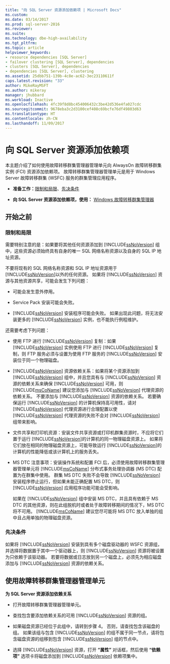 ```yaml
---
title: "向 SQL Server 资源添加依赖项 | Microsoft Docs"
ms.custom: 
ms.date: 03/14/2017
ms.prod: sql-server-2016
ms.reviewer: 
ms.suite: 
ms.technology: dbe-high-availability
ms.tgt_pltfrm: 
ms.topic: article
helpviewer_keywords:
- resource dependencies [SQL Server]
- failover clustering [SQL Server], dependencies
- clusters [SQL Server], dependencies
- dependencies [SQL Server], clustering
ms.assetid: 25dbb751-139b-4c8e-ac62-3ec23110611f
caps.latest.revision: "33"
author: MikeRayMSFT
ms.author: mikeray
manager: jhubbard
ms.workload: Inactive
ms.openlocfilehash: 4fc39f8d8bc454006432c3be42d536e4fa027cdc
ms.sourcegitcommit: 9678eba3c2d3100cef408c69bcfe76df49803d63
ms.translationtype: HT
ms.contentlocale: zh-CN
ms.lasthandoff: 11/09/2017
---
```

# <a name="add-dependencies-to-a-sql-server-resource"></a>向 SQL Server 资源添加依赖项
  本主题介绍了如何使用故障转移群集管理器管理单元向 AlwaysOn 故障转移群集实例 (FCI) 资源添加依赖项。 故障转移群集管理器管理单元是用于 Windows Server 故障转移群集 (WSFC) 服务的群集管理应用程序。  
  
-   **准备工作：**[限制和局限](#Restrictions)、[先决条件](#Prerequisites)  
  
-   **向 SQL Server 资源添加依赖项，使用：** [Windows 故障转移群集管理器](#WinClusManager)  
  
##  <a name="BeforeYouBegin"></a> 开始之前  
  
###  <a name="Restrictions"></a> 限制和局限  
 需要特别注意的是：如果要将其他任何资源添加到 [!INCLUDE[ssNoVersion](../../../includes/ssnoversion-md.md)] 组中，这些资源必须始终具有自身的唯一 SQL 网络名称资源以及自身的 SQL IP 地址资源。  
  
 不要将现有的 SQL 网络名称资源和 SQL IP 地址资源用于 [!INCLUDE[ssNoVersion](../../../includes/ssnoversion-md.md)]以外的任何资源。 如果将 [!INCLUDE[ssNoVersion](../../../includes/ssnoversion-md.md)] 资源与其他资源共享，可能会发生下列问题：  
  
-   可能会发生意外停用。  
  
-   Service Pack 安装可能会失败。  
  
-   [!INCLUDE[ssNoVersion](../../../includes/ssnoversion-md.md)] 安装程序可能会失败。 如果出现此问题，将无法安装更多的 [!INCLUDE[ssNoVersion](../../../includes/ssnoversion-md.md)] 实例，也不能执行例程维护。  
  
 还需要考虑下列问题：  
  
-   使用 FTP 进行 [!INCLUDE[ssNoVersion](../../../includes/ssnoversion-md.md)] 复制：如果 [!INCLUDE[ssNoVersion](../../../includes/ssnoversion-md.md)] 实例使用 FTP 进行 [!INCLUDE[ssNoVersion](../../../includes/ssnoversion-md.md)] 复制，则 FTP 服务必须与设置为使用 FTP 服务的 [!INCLUDE[ssNoVersion](../../../includes/ssnoversion-md.md)] 安装位于同一个物理磁盘。  
  
-   [!INCLUDE[ssNoVersion](../../../includes/ssnoversion-md.md)] 资源依赖关系：如果将某个资源添加到 [!INCLUDE[ssNoVersion](../../../includes/ssnoversion-md.md)] 组中，并且您具有与 [!INCLUDE[ssNoVersion](../../../includes/ssnoversion-md.md)] 资源的依赖关系来确保 [!INCLUDE[ssNoVersion](../../../includes/ssnoversion-md.md)] 可用，则 [!INCLUDE[msCoName](../../../includes/msconame-md.md)] 建议您添加与 [!INCLUDE[ssNoVersion](../../../includes/ssnoversion-md.md)] 代理资源的依赖关系。 不要添加与 [!INCLUDE[ssNoVersion](../../../includes/ssnoversion-md.md)] 资源的依赖关系。 若要确保运行 [!INCLUDE[ssNoVersion](../../../includes/ssnoversion-md.md)] 的计算机保持高可用性，请对 [!INCLUDE[ssNoVersion](../../../includes/ssnoversion-md.md)] 代理资源进行合理配置以使 [!INCLUDE[ssNoVersion](../../../includes/ssnoversion-md.md)] 代理资源的失败不会对 [!INCLUDE[ssNoVersion](../../../includes/ssnoversion-md.md)] 组带来影响。  
  
-   文件共享和打印机资源：安装文件共享资源或打印机群集资源时，不应将它们置于运行 [!INCLUDE[ssNoVersion](../../../includes/ssnoversion-md.md)]的计算机的同一物理磁盘资源上。 如果将它们放在相同的物理磁盘资源上，可能导致运行 [!INCLUDE[ssNoVersion](../../../includes/ssnoversion-md.md)]的计算机的性能降低或该计算机上的服务丢失。  
  
-   MS DTC 注意事项：安装操作系统和配置 FCI 后，必须使用故障转移群集管理器管理单元将 [!INCLUDE[msCoName](../../../includes/msconame-md.md)] 分布式事务处理协调器 (MS DTC) 配置为在群集中使用。 群集 MS DTC 失败不会导致 [!INCLUDE[ssNoVersion](../../../includes/ssnoversion-md.md)] 安装程序停止运行，但如果未能正确配置 MS DTC，则 [!INCLUDE[ssNoVersion](../../../includes/ssnoversion-md.md)] 应用程序功能可能会受影响。  
  
     如果在 [!INCLUDE[ssNoVersion](../../../includes/ssnoversion-md.md)] 组中安装 MS DTC，并且具有依赖于 MS DTC 的其他资源，则在此组脱机时或者处于故障转移期间的情况下，MS DTC 将不可用。 [!INCLUDE[msCoName](../../../includes/msconame-md.md)] 建议您尽可能将 MS DTC 放入单独的组中且占用单独的物理磁盘资源。  
  
###  <a name="Prerequisites"></a> 先决条件  
 如果将 [!INCLUDE[ssNoVersion](../../../includes/ssnoversion-md.md)] 安装到具有多个磁盘驱动器的 WSFC 资源组，并选择将数据置于其中一个驱动器上，则 [!INCLUDE[ssNoVersion](../../../includes/ssnoversion-md.md)] 资源将被设置为只依赖于该驱动器。 若要将数据或日志放到另一个磁盘上，必须先为相应磁盘添加与 [!INCLUDE[ssNoVersion](../../../includes/ssnoversion-md.md)] 资源的依赖关系。  
  
##  <a name="WinClusManager"></a> 使用故障转移群集管理器管理单元  
 **为 SQL Server 资源添加依赖关系**  
  
-   打开故障转移群集管理器管理单元。  
  
-   查找包含要添加依赖关系的可用 [!INCLUDE[ssNoVersion](../../../includes/ssnoversion-md.md)] 资源的组。  
  
-   如果磁盘资源已经位于此组中，请转到步骤 4。 否则，请查找包含该磁盘的组。 如果该组与包含 [!INCLUDE[ssNoVersion](../../../includes/ssnoversion-md.md)] 的组不属于同一节点，请将包含磁盘资源的组移到包含 [!INCLUDE[ssNoVersion](../../../includes/ssnoversion-md.md)] 组的节点中。  
  
-   选择 [!INCLUDE[ssNoVersion](../../../includes/ssnoversion-md.md)] 资源，打开 **“属性”** 对话框，然后使用 **“依赖项”** 选项卡将磁盘添加到 [!INCLUDE[ssNoVersion](../../../includes/ssnoversion-md.md)] 依赖项集中。  
  
  
